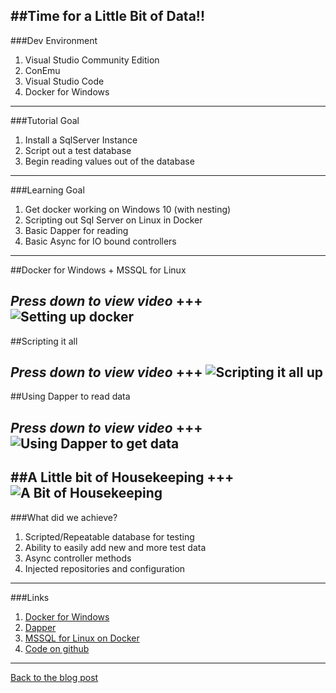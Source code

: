 ##Time for a Little Bit of Data!!
---
###Dev Environment


1. Visual Studio Community Edition
1. ConEmu
1. Visual Studio Code
1. Docker for Windows
---
###Tutorial Goal


1. Install a SqlServer Instance
2. Script out a test database
3. Begin reading values out of the database
---
###Learning Goal


1. Get docker working on Windows 10 (with nesting)
1. Scripting out Sql Server on Linux in Docker
1. Basic Dapper for reading
1. Basic Async for IO bound controllers
---
##Docker for Windows + MSSQL for Linux


*Press down to view video*
+++
![Setting up docker](https://www.youtube.com/embed/3kDj-AMoQEI)
---
##Scripting it all

*Press down to view video*
+++
![Scripting it all up](https://www.youtube.com/embed/X7M1PQ_CW-o)
---
##Using Dapper to read data


*Press down to view video*
+++
![Using Dapper to get data](https://www.youtube.com/embed/7VtMNW4ZbiU)
---
##A Little bit of Housekeeping
+++
![A Bit of Housekeeping](https://www.youtube.com/embed/PEMy-QItjvg)
---
###What did we achieve?


1. Scripted/Repeatable database for testing
1. Ability to easily add new and more test data
1. Async controller methods
1. Injected repositories and configuration
---
###Links


1. [Docker for Windows](https://docs.docker.com/docker-for-windows/install/)
1. [Dapper](https://github.com/StackExchange/Dapper)
1. [MSSQL for Linux on Docker](https://hub.docker.com/r/microsoft/mssql-server-linux/)
1. [Code on github](https://github.com/Drawaes/CodePersuit/tree/Tutorial2)
---
[Back to the blog post](https://cetus.io/tim/ASPNET-CORE-WebApi-Getting-Started/)
